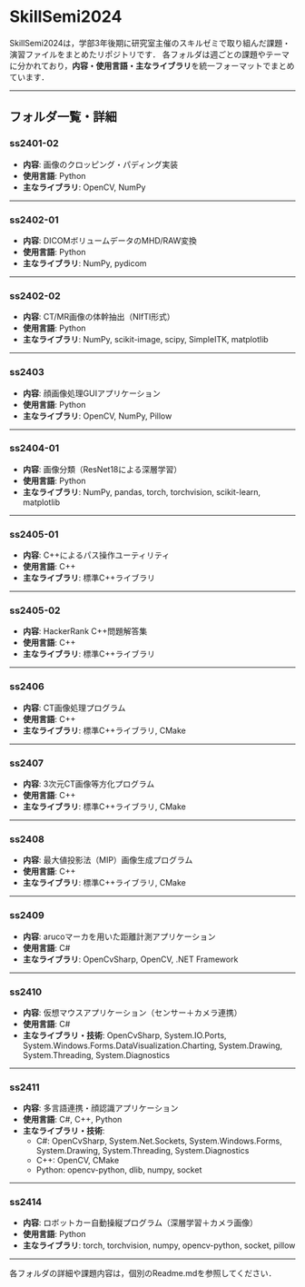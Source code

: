 # SkillSemi2024

SkillSemi2024は，学部3年後期に研究室主催のスキルゼミで取り組んだ課題・演習ファイルをまとめたリポジトリです．
各フォルダは週ごとの課題やテーマに分かれており，**内容・使用言語・主なライブラリ**を統一フォーマットでまとめています．

---

## フォルダ一覧・詳細

### ss2401-02
- **内容**: 画像のクロッピング・パディング実装
- **使用言語**: Python
- **主なライブラリ**: OpenCV, NumPy

---

### ss2402-01
- **内容**: DICOMボリュームデータのMHD/RAW変換
- **使用言語**: Python
- **主なライブラリ**: NumPy, pydicom

---

### ss2402-02
- **内容**: CT/MR画像の体幹抽出（NIfTI形式）
- **使用言語**: Python
- **主なライブラリ**: NumPy, scikit-image, scipy, SimpleITK, matplotlib

---

### ss2403
- **内容**: 顔画像処理GUIアプリケーション
- **使用言語**: Python
- **主なライブラリ**: OpenCV, NumPy, Pillow

---

### ss2404-01
- **内容**: 画像分類（ResNet18による深層学習）
- **使用言語**: Python
- **主なライブラリ**: NumPy, pandas, torch, torchvision, scikit-learn, matplotlib

---

### ss2405-01
- **内容**: C++によるパス操作ユーティリティ
- **使用言語**: C++
- **主なライブラリ**: 標準C++ライブラリ

---

### ss2405-02
- **内容**: HackerRank C++問題解答集
- **使用言語**: C++
- **主なライブラリ**: 標準C++ライブラリ

---

### ss2406
- **内容**: CT画像処理プログラム
- **使用言語**: C++
- **主なライブラリ**: 標準C++ライブラリ, CMake

---

### ss2407
- **内容**: 3次元CT画像等方化プログラム
- **使用言語**: C++
- **主なライブラリ**: 標準C++ライブラリ, CMake

---

### ss2408
- **内容**: 最大値投影法（MIP）画像生成プログラム
- **使用言語**: C++
- **主なライブラリ**: 標準C++ライブラリ, CMake

---

### ss2409
- **内容**: arucoマーカを用いた距離計測アプリケーション
- **使用言語**: C#
- **主なライブラリ**: OpenCvSharp, OpenCV, .NET Framework

---

### ss2410
- **内容**: 仮想マウスアプリケーション（センサー＋カメラ連携）
- **使用言語**: C#
- **主なライブラリ・技術**: OpenCvSharp, System.IO.Ports, System.Windows.Forms.DataVisualization.Charting, System.Drawing, System.Threading, System.Diagnostics

---

### ss2411
- **内容**: 多言語連携・顔認識アプリケーション
- **使用言語**: C#, C++, Python
- **主なライブラリ・技術**:
    - C#: OpenCvSharp, System.Net.Sockets, System.Windows.Forms, System.Drawing, System.Threading, System.Diagnostics
    - C++: OpenCV, CMake
    - Python: opencv-python, dlib, numpy, socket

---

### ss2414
- **内容**: ロボットカー自動操縦プログラム（深層学習＋カメラ画像）
- **使用言語**: Python
- **主なライブラリ**: torch, torchvision, numpy, opencv-python, socket, pillow

---

各フォルダの詳細や課題内容は，個別のReadme.mdを参照してください．
